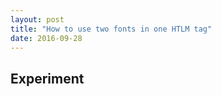 ```yaml
---
layout: post
title: "How to use two fonts in one HTLM tag"
date: 2016-09-28
---
```


<link rel="stylesheet" type="text/css" href="/css/two-fonts-experiment.css">


<h2 class="experiment">Experiment</h2>